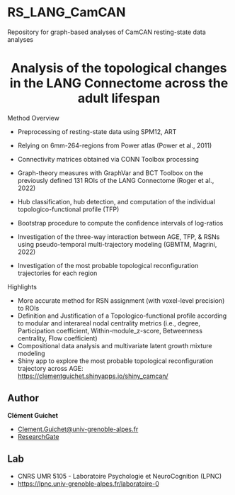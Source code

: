 # RS_LANG_CamCAN
Repository for graph-based analyses of CamCAN resting-state data analyses

<h1 align="center">Analysis of the topological changes in the LANG Connectome across the adult lifespan</h1>

Method Overview

- Preprocessing of resting-state data using SPM12, ART
- Relying on 6mm-264-regions from Power atlas (Power et al., 2011)
- Connectivity matrices obtained via CONN Toolbox processing
- Graph-theory measures with GraphVar and BCT Toolbox on the previously defined 131 ROIs of the LANG Connectome (Roger et al., 2022)
- Hub classification, hub detection, and computation of the individual topologico-functional profile (TFP)
- Bootstrap procedure to compute the confidence intervals of log-ratios

- Investigation of the three-way interaction between AGE, TFP, & RSNs using pseudo-temporal multi-trajectory modeling (GBMTM, Magrini, 2022)
- Investigation of the most probable topological reconfiguration trajectories for each region

Highlights

- More accurate method for RSN assignment (with voxel-level precision) to ROIs 
- Definition and Justification of a Topologico-functional profile according to modular and interareal nodal centrality metrics (i.e., degree, Participation coefficient, Within-module_z-score, Betweenness centrality, Flow coefficient)
- Compositional data analysis and multivariate latent growth mixture modeling
- Shiny app to explore the most probable topological reconfiguration trajectory across AGE: https://clementguichet.shinyapps.io/shiny_camcan/
 
## Author
**Clément Guichet**
- Clement.Guichet@univ-grenoble-alpes.fr
- [ResearchGate](https://www.researchgate.net/profile/Clement-Guichet)

## Lab
- CNRS UMR 5105 - Laboratoire Psychologie et NeuroCognition (LPNC)
- https://lpnc.univ-grenoble-alpes.fr/laboratoire-0
